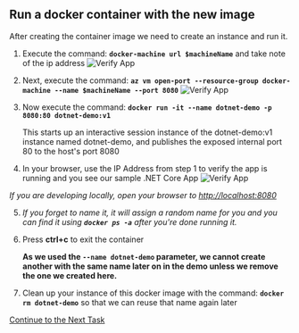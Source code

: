 ## Run a docker container with the new image
After creating the container image we need to create an instance and run it.

1. Execute the command: **`docker-machine url $machineName`** and take note of the ip address
![Verify App](https://github.com/Burwood/containers101/raw/azure/containers_lab/images/Azure_docker-machine_url_posh.png)

2. Next, execute the command: **`az vm open-port --resource-group docker-machine --name $machineName --port 8080`**
![Verify App](https://github.com/Burwood/containers101/raw/azure/containers_lab/images/Azure_open_port_posh.png)

3. Now execute the command: 
 **`docker run -it --name dotnet-demo -p 8080:80 dotnet-demo:v1`**
 
    This starts up an interactive session instance of the dotnet-demo:v1 instance named dotnet-demo, and publishes the exposed internal port 80 to the host's port 8080
    
4. In your browser, use the IP Address from step 1 to verify the app is running and you see our sample .NET Core App ![Verify App](https://github.com/Burwood/containers101/raw/azure/containers_lab/images/Azure_dotnet_docker_run.png)

_If you are developing locally, open your browser to <http://localhost:8080>_

5. *If you forget to name it, it will assign a random name for you and you can find it using **`docker ps -a`** after you're done running it.*
6. Press **ctrl+c** to exit the container
 
    **As we used the `--name dotnet-demo` parameter, we cannot create another with the same name later on in the demo unless we remove the one we created here.**
7. Clean up your instance of this docker image with the command: 
 **`docker rm dotnet-demo`** so that we can reuse that name again later

[Continue to the Next Task](https://github.com/Burwood/containers101/blob/azure/containers_lab/azure/task_7_win.md)
